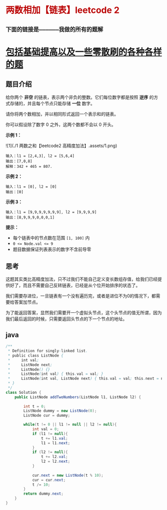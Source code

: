 # <font color='bb000'>两数相加【链表】leetcode 2</font>
## **`下面的链接是——————我做的所有的题解`**

# [包括基础提高以及一些零散刷的各种各样的题](https://www.acwing.com/blog/content/33005/) 


## 题目介绍

给你两个 **非空** 的链表，表示两个非负的整数。它们每位数字都是按照 **逆序** 的方式存储的，并且每个节点只能存储 **一位** 数字。

请你将两个数相加，并以相同形式返回一个表示和的链表。

你可以假设除了数字 0 之外，这两个数都不会以 0 开头。

**示例 1：**

 ![1](./1 两数之和【leetcode2 高精度加法】.assets/1.png)



```
输入：l1 = [2,4,3], l2 = [5,6,4]
输出：[7,0,8]
解释：342 + 465 = 807.
```

**示例 2：**

```
输入：l1 = [0], l2 = [0]
输出：[0]
```

**示例 3：**

```
输入：l1 = [9,9,9,9,9,9,9], l2 = [9,9,9,9]
输出：[8,9,9,9,0,0,0,1]
```

**提示：**

- 每个链表中的节点数在范围 `[1, 100]` 内
- `0 <= Node.val <= 9`
- 题目数据保证列表表示的数字不含前导零


## 思考

这题其实类比高精度加法，只不过我们不能自己定义变长数组存值，给我们已经提供好了，而且不需要自己反转链表，已经是从个位开始排序的状态了。

我们需要存进位，一旦链表有一个没有遍历完，或者是进位不为0的情况下，都需要给答案加节点。

为了能返回答案，显然我们需要开一个虚拟头节点，这个头节点的值无所谓，因为我们最后返回的时候，只需要返回头节点的下一个节点的地址。


## java

```java
/**
 * Definition for singly-linked list.
 * public class ListNode {
 *     int val;
 *     ListNode next;
 *     ListNode() {}
 *     ListNode(int val) { this.val = val; }
 *     ListNode(int val, ListNode next) { this.val = val; this.next = next; }
 * }
 */
class Solution {
    public ListNode addTwoNumbers(ListNode l1, ListNode l2) {
                        
        int t = 0;
        ListNode dummy = new ListNode(0);
        ListNode cur = dummy;

        while(t != 0 || l1 != null || l2 != null){
            int val = 0;
            if (l1 != null){
                t += l1.val;
                l1 = l1.next;
            }
            if (l2 != null){
                t += l2.val;
                l2 = l2.next;
            }
            
            cur.next = new ListNode(t % 10);
            cur = cur.next;
            t /= 10;
        }
        return dummy.next;
    }
}
```